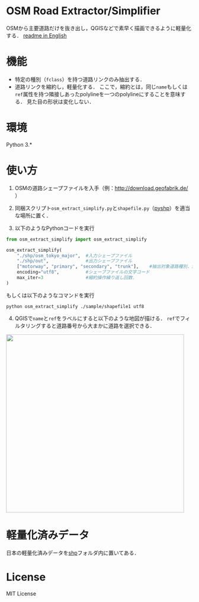 # OSM Road Extractor/Simplifier

OSMから主要道路だけを抜き出し，QGISなどで素早く描画できるように軽量化する．
[readme in English](README.en.md)


# 機能

- 特定の種別（`fclass`）を持つ道路リンクのみ抽出する．
- 道路リンクを縮約し，軽量化する．
ここで，縮約とは，同じ`name`もしくは`ref`属性を持つ隣接しあったpolylineを一つのpolylineにすることを意味する．
見た目の形状は変化しない．

# 環境

Python 3.*

# 使い方

1. OSMの道路シェープファイルを入手（例：http://download.geofabrik.de/ ）

2. 同梱スクリプト`osm_extract_simplify.py`と`shapefile.py`（[pyshp](https://github.com/GeospatialPython/pyshp)）を適当な場所に置く．

3. 以下のようなPythonコードを実行
```python
from osm_extract_simplify import osm_extract_simplify

osm_extract_simplify(
    "./shp/osm_tokyo_major",  #入力シェープファイル
    "./shp/out",              #出力シェープファイル
    ["motorway", "primary", "secondary", "trunk"],    #抽出対象道路種別．対応する*_linkは自動的に抽出される
    encoding="utf8",          #シェープファイルの文字コード
    max_iter=3                #縮約操作繰り返し回数．
)
```
もしくは以下のようなコマンドを実行
```
python osm_extract_simplify ./sample/shapefile1 utf8
```

4. QGISで`name`と`ref`をラベルにすると以下のような地図が描ける．
`ref`でフィルタリングすると道路番号から大まかに道路を選択できる．

<img src="https://toruseo.github.io/misc/osm_ext_simp.jpg" width="480pt">

# 軽量化済みデータ

日本の軽量化済みデータを[shp](https://github.com/toruseo/osm-road-extractor-simplifier/tree/master/shp)フォルダ内に置いてある．

# License

MIT License
